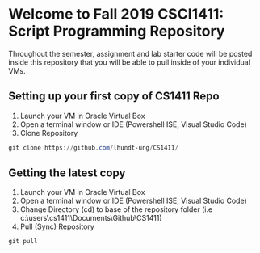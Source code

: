 # Welcome to Fall 2019 CSCI1411: Script Programming Repository

Throughout the semester, assignment and lab starter code will be posted inside this repository that you will be able to pull inside of your individual VMs.

## Setting up your first copy of CS1411 Repo

1. Launch your VM in Oracle Virtual Box
2. Open a terminal window or IDE (Powershell ISE, Visual Studio Code)
3. Clone Repository

```powershell
git clone https://github.com/lhundt-ung/CS1411/
```

## Getting the latest copy

1. Launch your VM in Oracle Virtual Box
2. Open a terminal window or IDE (Powershell ISE, Visual Studio Code)
3. Change Directory (cd) to base of the repository folder (i.e c:\users\cs1411\Documents\Github\CS1411)
3. Pull (Sync) Repository

```powershell
git pull
```
